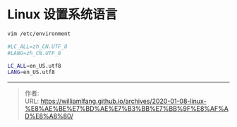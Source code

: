 # Linux 设置系统语言



```bash
vim /etc/environment

#LC_ALL=zh_CN.UTF_8
#LANG=zh_CN.UTF_8

LC_ALL=en_US.utf8
LANG=en_US.utf8
```


---

> 作者:   
> URL: https://williamlfang.github.io/archives/2020-01-08-linux-%E8%AE%BE%E7%BD%AE%E7%B3%BB%E7%BB%9F%E8%AF%AD%E8%A8%80/  

